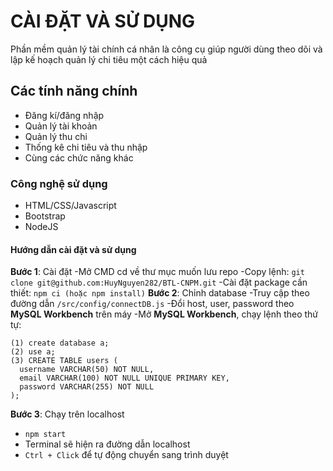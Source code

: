 # CÀI ĐẶT VÀ SỬ DỤNG

Phần mềm quản lý tài chính cá nhân là công cụ giúp người dùng theo dõi và lập kế hoạch quản lý chi tiêu một cách hiệu quả 

## Các tính năng chính

- Đăng kí/đăng nhập
- Quản lý tài khoản
- Quản lý thu chi 
- Thống kê chi tiêu và thu nhập 
- Cùng các chức năng khác
### Công nghệ sử dụng 
- HTML/CSS/Javascript
- Bootstrap
- NodeJS
#### Hướng dẫn cài đặt và sử dụng 
**Bước 1**: Cài đặt
    -Mở CMD cd về thư mục muốn lưu repo
    -Copy lệnh: `git clone git@github.com:HuyNguyen282/BTL-CNPM.git`
    -Cài đặt package cần thiết: `npm ci (hoặc npm install)`
**Bước 2**: Chỉnh database
-Truy cập theo đường dẫn `/src/config/connectDB.js`
-Đổi host, user, password theo **MySQL Workbench** trên máy
-Mở **MySQL Workbench**, chạy lệnh theo thứ tự:
```
(1) create database a;
(2) use a;
(3) CREATE TABLE users (
  username VARCHAR(50) NOT NULL,
  email VARCHAR(100) NOT NULL UNIQUE PRIMARY KEY,
  password VARCHAR(255) NOT NULL
);
```
**Bước 3**: Chạy trên localhost
- `npm start`
- Terminal sẽ hiện ra đường dẫn localhost
- `Ctrl + Click` để tự động chuyển sang trình duyệt

